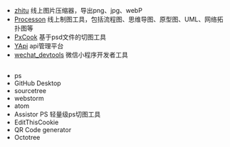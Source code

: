 [zhitu]:http://zhitu.isux.us/
[Processon]: https://www.processon.com/;jsessionid=C6F9A7E5B7C8C8533D08E32EEC0A74D6.jvm1
[PxCook]:http://www.fancynode.com.cn/pxcook
[YApi]: http://yapi.demo.qunar.com/
[wechat_devtools]: https://developers.weixin.qq.com/miniprogram/dev/devtools/download.html


* [zhitu] 线上图片压缩器，导出png、jpg、webP
* [Processon] 线上制图工具，包括流程图、思维导图、原型图、UML、网络拓扑图等
* [PxCook] 基于psd文件的切图工具
* [YApi] api管理平台
* [wechat_devtools] 微信小程序开发者工具

##

* ps
* GitHub Desktop
* sourcetree
* webstorm
* atom
* Assistor PS 轻量级ps切图工具
* EditThisCookie
* QR Code generator
* Octotree
